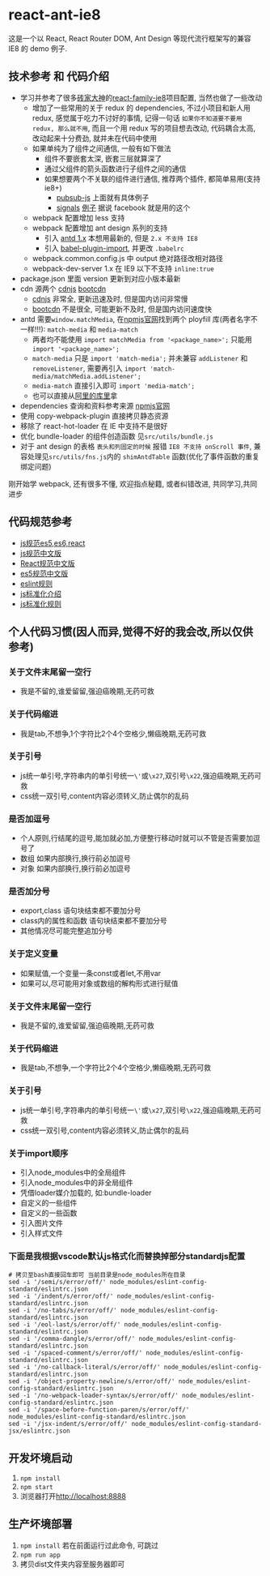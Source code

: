 # react-ant-ie8
这是一个以 React, React Router DOM, Ant Design 等现代流行框架写的兼容 IE8 的 demo 例子.

## 技术参考 和 代码介绍
* 学习并参考了很多[砖家大神](https://github.com/brickspert)的[react-family-ie8](https://github.com/brickspert/react-family-ie8)项目配置, 当然也做了一些改动
	* 增加了一些常用的关于 redux 的 dependencies, 不过小项目和新人用 redux, 感觉属于吃力不讨好的事情, 记得一句话 `如果你不知道要不要用 redux, 那么就不用`, 而且一个用 redux 写的项目想去改动, 代码耦合太高, 改动起来十分费劲, 就并未在代码中使用
	* 如果单纯为了组件之间通信, 一般有如下做法
		* 组件不要嵌套太深, 嵌套三层就算深了
		* 通过父组件的箭头函数进行子组件之间的通信
		* 如果想要两个不关联的组件进行通信, 推荐两个插件, 都简单易用(支持 ie8+)
			* [pubsub-js](https://www.npmjs.com/package/pubsub-js) 上面就有具体例子
			* [signals](https://www.npmjs.com/package/signals) [例子](https://github.com/millermedeiros/js-signals/wiki/Examples) 据说 facebook 就是用的这个
	* webpack 配置增加 less 支持
	* webpack 配置增加 ant design 系列的支持
		* 引入 [antd 1.x](http://1x.ant.design) 本想用最新的, 但是 `2.x 不支持 IE8`
		* 引入 [babel-plugin-import](https://www.npmjs.com/package/babel-plugin-import), 并更改 `.babelrc`
	* webpack.common.config.js 中 output 绝对路径改相对路径
	* webpack-dev-server 1.x 在 IE9 以下不支持 `inline:true`
* package.json 里面 version 更新到对应小版本最新
* cdn 源两个 [cdnjs](https://cdnjs.com) [bootcdn](http://www.bootcdn.cn)
	* [cdnjs](https://cdnjs.com) 非常全, 更新迅速及时, 但是国内访问非常慢
	* [bootcdn](http://www.bootcdn.cn) 不是很全, 可能更新不及时, 但是国内访问速度快
* antd 需要`window.matchMedia`, 在[npmjs官网](https://www.npmjs.com)找到两个 ployfill 库(两者名字不一样!!!): `match-media` 和 `media-match`
	* 两者均不能使用 `import matchMedia from '<package_name>';` 只能用 `import '<package_name>';`
	* `match-media` 只是 `import 'match-media';` 并未兼容 `addListener` 和 `removeListener`, 需要再引入 `import 'match-media/matchMedia.addListener';`
	* `media-match` 直接引入即可 `import 'media-match';`
	* 也可以直接从[阿里的库里](https://as.alipayobjects.com/g/component/??media-match/2.0.2/media.match.min.js)拿
* dependencies 查询和资料参考来源 [npmjs官网](https://www.npmjs.com)
* 使用 copy-webpack-plugin 直接拷贝静态资源
* 移除了 react-hot-loader 在 IE 中支持不是很好
* 优化 bundle-loader 的组件创造函数 见`src/utils/bundle.js`
* 对于 ant design 的表格 `表头和列固定的时候` 报错 `IE8 不支持 onScroll 事件`, 兼容处理见`src/utils/fns.js`内的 `shimAntdTable` 函数(优化了事件函数的重复绑定问题)

刚开始学 webpack, 还有很多不懂, 欢迎指点秘籍, 或者纠错改进, 共同学习,共同进步

## 代码规范参考
* [js规范es5,es6,react](https://github.com/airbnb/javascript)
* [js规范中文版](https://github.com/yuche/javascript)
* [React规范中文版](https://github.com/JasonBoy/javascript/tree/master/react)
* [es5规范中文版](https://github.com/sivan/javascript-style-guide/tree/master/es5)
* [eslint规则](http://eslint.cn/docs/rules)
* [js标准化介绍](https://standardjs.com/readme-zhcn.html)
* [js标准化规则](https://standardjs.com/rules-zhcn.html)

## 个人代码习惯(因人而异,觉得不好的我会改,所以仅供参考)
### 关于文件末尾留一空行
* 我是不留的,谁爱留留,强迫癌晚期,无药可救
### 关于代码缩进
* 我是tab,不想争,1个字符比2个4个空格少,懒癌晚期,无药可救
### 关于引号
* js统一单引号,字符串内的单引号统一`\'`或`\x27`,双引号`\x22`,强迫癌晚期,无药可救
* css统一双引号,content内容必须转义,防止偶尔的乱码
### 是否加逗号
* 个人原则,行结尾的逗号,能加就必加,方便整行移动时就可以不管是否需要加逗号了
* 数组 如果内部换行,换行前必加逗号
* 对象 如果内部换行,换行前必加逗号
### 是否加分号
- export,class 语句块结束都不要加分号
- class内的属性和函数 语句块结束都不要加分号
- 其他情况尽可能完整追加分号
### 关于定义变量
- 如果赋值,一个变量一条const或者let,不用var
- 如果可以,尽可能用对象或数组的解构形式进行赋值
### 关于文件末尾留一空行
* 我是不留的,谁爱留留,强迫癌晚期,无药可救
### 关于代码缩进
* 我是tab,不想争,一个字符比2个4个空格少,懒癌晚期,无药可救
### 关于引号
* js统一单引号,字符串内的单引号统一`\'`或`\x27`,双引号`\x22`,强迫癌晚期,无药可救
* css统一双引号,content内容必须转义,防止偶尔的乱码
### 关于import顺序
- 引入node_modules中的全局组件
- 引入node_modules中的非全局组件
- 凭借loader媒介加载的, 如:bundle-loader
- 自定义的一些组件
- 自定义的一些函数
- 引入图片文件
- 引入样式文件
### 下面是我根据vscode默认js格式化而替换掉部分standardjs配置
```shell
# 拷贝至bash直接回车即可 当前目录是node_modules所在目录
sed -i '/semi/s/error/off/' node_modules/eslint-config-standard/eslintrc.json
sed -i '/indent/s/error/off/' node_modules/eslint-config-standard/eslintrc.json
sed -i '/no-tabs/s/error/off/' node_modules/eslint-config-standard/eslintrc.json
sed -i '/eol-last/s/error/off/' node_modules/eslint-config-standard/eslintrc.json
sed -i '/comma-dangle/s/error/off/' node_modules/eslint-config-standard/eslintrc.json
sed -i '/spaced-comment/s/error/off/' node_modules/eslint-config-standard/eslintrc.json
sed -i '/no-callback-literal/s/error/off/' node_modules/eslint-config-standard/eslintrc.json
sed -i '/object-property-newline/s/error/off/' node_modules/eslint-config-standard/eslintrc.json
sed -i '/no-webpack-loader-syntax/s/error/off/' node_modules/eslint-config-standard/eslintrc.json
sed -i '/space-before-function-paren/s/error/off/' node_modules/eslint-config-standard/eslintrc.json
sed -i '/jsx-indent/s/error/off/' node_modules/eslint-config-standard-jsx/eslintrc.json
```

## 开发坏境启动
1. `npm install`
2. `npm start`
3. 浏览器打开[http://localhost:8888](http://localhost:8888)

## 生产坏境部署
1. `npm install` 若在前面运行过此命令, 可跳过
2. `npm run app`
3. 拷贝dist文件夹内容至服务器即可
